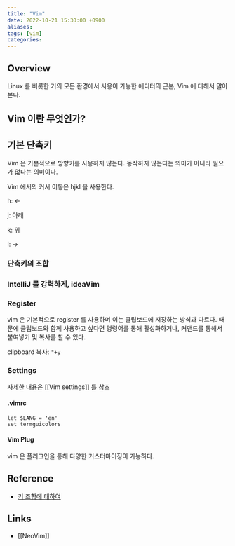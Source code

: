 ```yaml
---
title: "Vim"
date: 2022-10-21 15:30:00 +0900
aliases: 
tags: [vim]
categories: 
---
```


## Overview

Linux 를 비롯한 거의 모든 환경에서 사용이 가능한 에디터의 근본, Vim 에 대해서 알아본다.

## Vim 이란 무엇인가?

## 기본 단축키

Vim 은 기본적으로 방향키를 사용하지 않는다. 동작하지 않는다는 의미가 아니라 필요가 없다는 의미이다.

Vim 에서의 커서 이동은 hjkl 을 사용한다.

h: <-

j: 아래

k: 위

l: ->

### 단축키의 조합

### IntelliJ 를 강력하게, ideaVim

### Register

vim 은 기본적으로 register 를 사용하며 이는 클립보드에 저장하는 방식과 다르다. 때문에 클립보드와 함께 사용하고 싶다면 명령어를 통해 활성화하거나, 커맨드를 통해서 붙여넣기 및 복사를 할 수 있다.

clipboard 복사: `"+y`

### Settings

자세한 내용은 [[Vim settings]] 를 참조

#### .vimrc

```
let $LANG = 'en'
set termguicolors
```

#### Vim Plug

vim 은 플러그인을 통해 다양한 커스터마이징이 가능하다.

## Reference

- [키 조합에 대하여](https://github.com/johngrib/simple_vim_guide/blob/master/md/keys_basic.md)

## Links

- [[NeoVim]]
